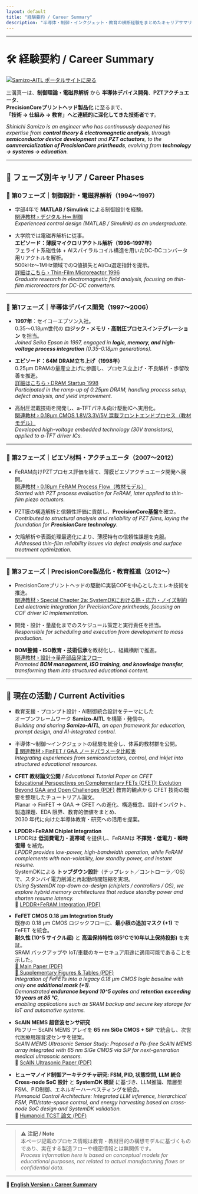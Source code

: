 ```yaml
---
layout: default
title: "経験要約 / Career Summary"
description: "半導体・制御・インクジェット・教育の横断経験をまとめたキャリアサマリ"
---
```


---

# 🛠️ 経験要約 / Career Summary

[![Samizo-AITL ポータルサイトに戻る](https://img.shields.io/badge/Samizo--AITL%20ポータルサイトに戻る-brightgreen)](https://samizo-aitl.github.io/)

三溝真一は、**制御理論・電磁界解析** から **半導体デバイス開発**、**PZTアクチュエータ**、  
**PrecisionCoreプリントヘッド製品化** に至るまで、  
**「技術 → 仕組み → 教育」へと連続的に深化してきた技術者**です。  

*Shinichi Samizo is an engineer who has continuously deepened his expertise from **control theory & electromagnetic analysis**, through **semiconductor device development** and **PZT actuators**, to the **commercialization of PrecisionCore printheads**, evolving from **technology → systems → education**.*

---

## 📘 フェーズ別キャリア / Career Phases

### 🔹 第0フェーズ｜制御設計・電磁界解析（1994〜1997）
- 学部4年で **MATLAB / Simulink** による制御設計を経験。  
  [関連教材 › デジタル H∞ 制御](https://samizo-aitl.github.io/EduController/part04_digital/theory/06_digital_hinf_control.html)  
  *Experienced control design (MATLAB / Simulink) as an undergraduate.*

- 大学院では電磁界解析に従事。  
  **エピソード：薄膜マイクロリアクトル解析（1996–1997年）**  
  フェライト系磁性体 + Alスパイラルコイル構造を用いたDC-DCコンバータ用リアクトルを解析。  
  500kHz〜1MHz領域でのQ値損失とAl/Cu選定指針を提示。  
  [詳細はこちら › Thin-Film Microreactor 1996](https://samizo-aitl.github.io/Edusemi-Plus/archive/in1996/thinfilm_microreactor/)  
  *Graduate research in electromagnetic field analysis, focusing on thin-film microreactors for DC-DC converters.*

---

### 🔹 第1フェーズ｜半導体デバイス開発（1997〜2006）
- **1997年**：セイコーエプソン入社。  
  0.35〜0.18μm世代の **ロジック・メモリ・高耐圧プロセスインテグレーション** を担当。  
  *Joined Seiko Epson in 1997, engaged in **logic, memory, and high-voltage process integration** (0.35–0.18μm generations).*

- **エピソード：64M DRAM立ち上げ（1998年）**  
  0.25μm DRAMの量産立上げに参画し、プロセス立上げ・不良解析・歩留改善を推進。  
  [詳細はこちら › DRAM Startup 1998](https://samizo-aitl.github.io/Edusemi-Plus/archive/in1998/DRAM_Startup_64M_1998/)  
  *Participated in the ramp-up of 0.25μm DRAM, handling process setup, defect analysis, and yield improvement.*

- 高耐圧混載技術を開発し、a-TFTパネル向け駆動ICへ実用化。  
  [関連教材 › 0.18μm CMOS 1.8V/3.3V/5V 混載フロントエンドプロセス（教材モデル）](https://samizo-aitl.github.io/Edusemi-v4x/chapter3_process_evolution/docs/0.18um_1.8V_3.3V_5V)  
  *Developed high-voltage embedded technology (30V transistors), applied to a-TFT driver ICs.*
  
---

### 🔹 第2フェーズ｜ピエゾ材料・アクチュエータ（2007〜2012）
- FeRAM向けPZTプロセス評価を経て、薄膜ピエゾアクチュエータ開発へ展開。  
  [関連教材 › 0.18μm FeRAM Process Flow（教材モデル）](https://samizo-aitl.github.io/Edusemi-v4x/d_chapter1_memory_technologies/doc_FeRAM/0.18um_FeRAM_ProcessFlow)  
  *Started with PZT process evaluation for FeRAM, later applied to thin-film piezo actuators.*

- PZT膜の構造解析と信頼性評価に貢献し、**PrecisionCore基盤**を確立。  
  *Contributed to structural analysis and reliability of PZT films, laying the foundation for **PrecisionCore technology**.*

- 欠陥解析や表面処理最適化により、薄膜特有の信頼性課題を克服。  
  *Addressed thin-film reliability issues via defect analysis and surface treatment optimization.*

---

### 🔹 第3フェーズ｜PrecisionCore製品化・教育推進（2012〜）
- PrecisionCoreプリントヘッドの駆動IC実装COFを中心としたエレキ技術を推進。  
  [関連教材 › Special Chapter 2a: SystemDKにおける熱・応力・ノイズ制約](https://samizo-aitl.github.io/Edusemi-v4x/f_chapter2a_systemdk/)  
  *Led electronic integration for PrecisionCore printheads, focusing on COF driver IC implementation.*
  
- 開発・設計・量産化までのスケジュール策定と実行責任を担当。  
  *Responsible for scheduling and execution from development to mass production.*

- **BOM整備・ISO教育・技術伝承**を教材化し、組織横断で推進。  
  [関連教材 › 設計→量産部品発注フロー](https://samizo-aitl.github.io/EduMecha/08_production_process/production_process_flow.html)  
  *Promoted **BOM management, ISO training, and knowledge transfer**, transforming them into structured educational content.*

---

## 🎯 現在の活動 / Current Activities
- 教育支援・プロンプト設計・AI制御統合設計をテーマにした  
  オープンフレームワーク **Samizo-AITL** を構築・発信中。  
  *Building and sharing **Samizo-AITL**, an open framework for education, prompt design, and AI-integrated control.*

- 半導体〜制御〜インクジェットの経験を統合し、体系的教材群を公開。  
  [📄 関連教材 › FinFET / GAA ノードパラメータ比較表](https://samizo-aitl.github.io/Edusemi-v4x/f_chapter1_finfet_gaa/appendixf1_05_node_params)  
  *Integrating experiences from semiconductors, control, and inkjet into structured educational resources.*  

- **CFET 教材論文公開** / *Educational Tutorial Paper on CFET*  
  [Educational Perspectives on Complementary FETs (CFET): Evolution Beyond GAA and Open Challenges (PDF)](./docs/cfet_tutorial_main.pdf)
  教育的観点から CFET 技術の概要を整理したチュートリアル論文。  
  Planar → FinFET → GAA → CFET への進化、構造概念、設計インパクト、製造課題、EDA 限界、教育的価値をまとめ、  
  2030 年代に向けた半導体教育・研究への活用を提案。
  
- **LPDDR+FeRAM Chiplet Integration**  
  LPDDRは **低消費電力・高帯域** を提供し、FeRAMは **不揮発・低電力・瞬時復帰** を補完。  
  *LPDDR provides low-power, high-bandwidth operation, while FeRAM complements with non-volatility, low standby power, and instant resume.*  
  SystemDKによる **トップダウン設計**（チップレット／コントローラ／OS）で、スタンバイ電力削減と再起動時間短縮を実現。  
  *Using SystemDK top-down co-design (chiplets / controllers / OS), we explore hybrid memory architectures that reduce standby power and shorten resume latency.*  
  📄 [LPDDR+FeRAM Integration (PDF)](./docs/LPDDR_FeRAM.pdf)
  
- **FeFET CMOS 0.18 µm Integration Study**  
  既存の 0.18 µm CMOS ロジックフローに、**最小限の追加マスク (+1)** で FeFET を統合。  
  **耐久性 (10^5 サイクル超)** と **高温保持特性 (85℃で10年以上保持投影)** を実証。  
  SRAM バックアップや IoT/車載のキーセキュア用途に適用可能であることを示した。  
  [📄 Main Paper (PDF)](./docs/FeFET_CMOS018um_IntegrationStudy_Main.pdf)  
  [📄 Supplementary Figures & Tables (PDF)](./docs/FeFET_CMOS_018um_IntegrationStudy_Supplementary.pdf)  
  *Integration of FeFETs into a legacy 0.18 µm CMOS logic baseline with only **one additional mask (+1)**.  
  Demonstrated **endurance beyond 10^5 cycles** and **retention exceeding 10 years at 85 °C**,  
  enabling applications such as SRAM backup and secure key storage for IoT and automotive systems.*

- **ScAlN MEMS 超音波センサ研究**  
  Pbフリー ScAlN MEMS アレイを **65 nm SiGe CMOS + SiP** で統合し、次世代医療用超音波センサを提案。  
  *ScAlN MEMS Ultrasonic Sensor Study: Proposed a Pb-free ScAlN MEMS array integrated with 65 nm SiGe CMOS via SiP for next-generation medical ultrasonic sensors.*  
  📄 [ScAlN Ultrasonic Paper (PDF)](./docs/scaln_ultrasonic.pdf)

- **ヒューマノイド制御アーキテクチャ研究: FSM, PID, 状態空間, LLM 統合**  
  **Cross-node SoC 設計** と **SystemDK 検証** に基づき、LLM推論、階層型 FSM、PID制御、エネルギーハーベスティングを統合。  
  *Humanoid Control Architecture: Integrated LLM inference, hierarchical FSM, PID/state-space control, and energy harvesting based on cross-node SoC design and SystemDK validation.*  
  📄 [Humanoid TCST 論文 (PDF)](./docs/humanoid_tcst2025.pdf)
  
---

> ⚠️ **注記 / Note**  
> 本ページ記載のプロセス情報は教育・教材目的の構想モデルに基づくものであり、実在する製造フローや機密情報とは無関係です。  
> *Process information here is based on conceptual models for educational purposes, not related to actual manufacturing flows or confidential data.*

---

**🔗 [English Version › Career Summary](./en/)**

